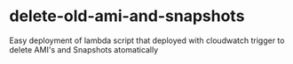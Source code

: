 # delete-old-ami-and-snapshots
Easy deployment of lambda script that deployed with cloudwatch trigger to delete AMI's and Snapshots atomatically

